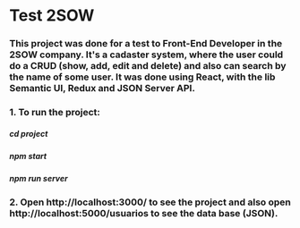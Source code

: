 # Test 2SOW

### This project was done for a test to Front-End Developer in the 2SOW company. It's a cadaster system, where the user could do a CRUD (show, add, edit and delete) and also can search by the name of some user. It was done using React, with the lib Semantic UI, Redux and JSON Server API.

### 1. To run the project:

##### cd project

##### npm start

##### npm run server

### 2. Open http://localhost:3000/ to see the project and also open http://localhost:5000/usuarios to see the data base (JSON).
